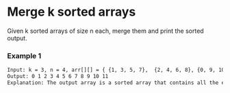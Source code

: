 # Merge k sorted arrays

Given k sorted arrays of size n each, merge them and print the sorted output.

### Example 1
```sh
Input: k = 3, n = 4, arr[][] = { {1, 3, 5, 7},  {2, 4, 6, 8}, {0, 9, 10, 11}}
Output: 0 1 2 3 4 5 6 7 8 9 10 11 
Explanation: The output array is a sorted array that contains all the elements of the input matrix. 
```
